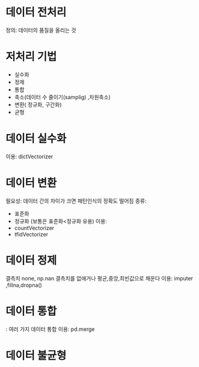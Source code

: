 # 데이터 전처리 
정의: 데이터의 품질을 올리는 것

# 저처리 기법
- 실수화
- 정제
- 통합
- 축소(데이터 수 줄이기(samplig) ,차원축소)
- 변환( 정규화, 구간화)
- 균형 



# 데이터 실수화
이용: dictVectorizer

# 데이터 변환
필요성: 데이터 간의 차이가 크면 패턴인식의 정확도 떨어짐
종류:
- 표준화
- 정규화 
(보통은 표준화<정규화 유용)
이용: 
- countVectorizer
- tfidVectorizer

# 데이터 정제
결측치 none, np.nan
결측치를 없애거나 평균,중앙,최빈값으로 채운다
이용: imputer ,fillna,dropna()

# 데이터 통합
: 여러 가지 데이터 통합
이용: pd.merge

# 데이터 불균형

